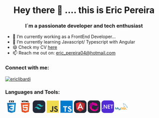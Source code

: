 <h1 align="center">Hey there 👋 .... this is Eric Pereira</h1>
<h3 align="center">I´m a passionate developer and tech enthusiast</h3>

- 🔭 I’m currently working as a FrontEnd Developer...
- 🌱 I’m currently learning Javascript/ Typescript with Angular
- 😄 Check my CV <a href="https://github.com/ericlibardi/ericlibardi/blob/main/CV%20Eric%20Pereira%20-%20FullStack%20Developer.pdf" title="CV Eric Pereira">here</a>
- 📫 Reach me out on: eric_pereira04@hotmail.com

<h3 align="left">Connect with me:</h3>
<p align="left">
<a href="https://linkedin.com/in/ericlibardi" target="blank"><img align="center" src="https://raw.githubusercontent.com/rahuldkjain/github-profile-readme-generator/master/src/images/icons/Social/linked-in-alt.svg" alt="ericlibardi" height="30" width="40" /></a>
</p>

<h3 align="left">Languages and Tools:</h3>
<p align="left"> 
<img src="https://raw.githubusercontent.com/devicons/devicon/master/icons/css3/css3-original-wordmark.svg" alt="css3" width="40" height="40"/> 
<img src="https://raw.githubusercontent.com/devicons/devicon/master/icons/html5/html5-original-wordmark.svg" alt="html5" width="40" height="40"/> 
<img src="https://github.com/tandpfun/skill-icons/blob/main/icons/TailwindCSS-Dark.svg" alt="tailwind" width="40" height="40"/> 
<img src="https://raw.githubusercontent.com/devicons/devicon/master/icons/javascript/javascript-original.svg" alt="javascript" width="40" height="40"/> 
<img src="https://raw.githubusercontent.com/devicons/devicon/master/icons/typescript/typescript-original.svg" alt="typescript" width="40" height="40"/> 
<img src="https://github.com/tandpfun/skill-icons/blob/main/icons/Angular-Dark.svg" alt="angular" width="40" height="40"/> 
<img src="https://github.com/tandpfun/skill-icons/blob/main/icons/ReactiveX-Dark.svg" alt="rxjs" width="40" height="40"/> 
<img src="https://github.com/tandpfun/skill-icons/blob/main/icons/DotNet.svg" alt=".net" width="40" height="40"/> 

<img src="https://raw.githubusercontent.com/devicons/devicon/master/icons/mysql/mysql-original-wordmark.svg" alt="mysql" width="40" height="40"/> 

</p>
